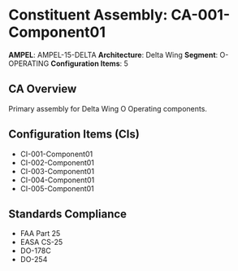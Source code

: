 # Constituent Assembly: CA-001-Component01

**AMPEL**: AMPEL-15-DELTA
**Architecture**: Delta Wing
**Segment**: O-OPERATING
**Configuration Items**: 5

## CA Overview
Primary assembly for Delta Wing O Operating components.

## Configuration Items (CIs)
- CI-001-Component01
- CI-002-Component01
- CI-003-Component01
- CI-004-Component01
- CI-005-Component01

## Standards Compliance
- FAA Part 25
- EASA CS-25
- DO-178C
- DO-254
